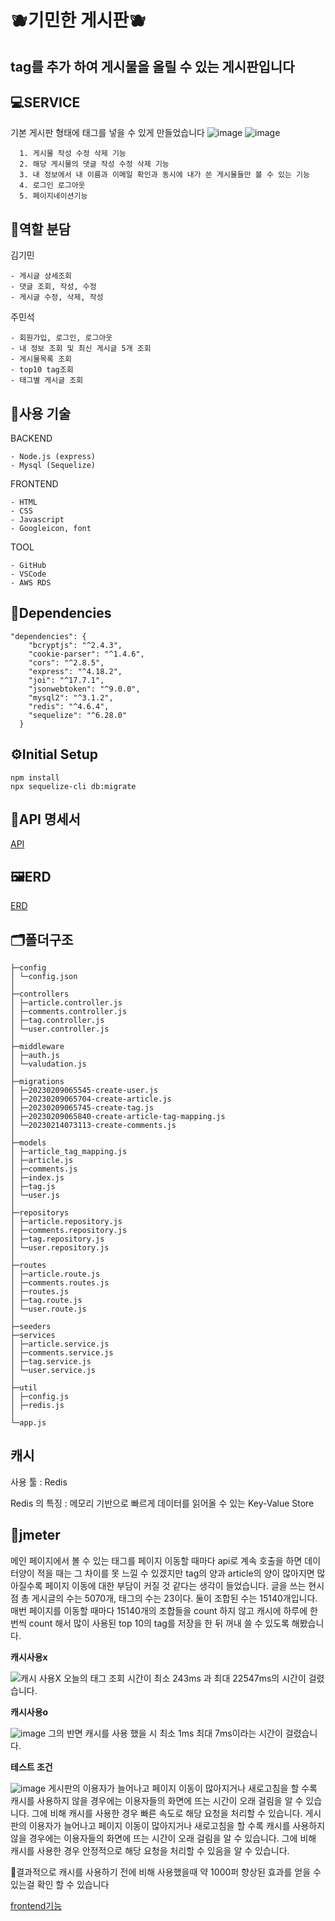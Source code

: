 # 🫐기민한 게시판🫐
tag를 추가 하여 게시물을 올릴 수 있는 게시판입니다
---
## 💻SERVICE
기본 게시판 형태에 태그를 넣을 수 있게 만들었습니다
![image](https://user-images.githubusercontent.com/111362623/220508372-4e4f1222-0835-4071-9006-e0ed374256a7.png)
![image](https://user-images.githubusercontent.com/111362623/220508417-758dc7f4-de95-4628-b766-6c070396dc3f.png)
```
  1. 게시물 작성 수정 삭제 기능
  2. 해당 게시물의 댓글 작성 수정 삭제 기능
  3. 내 정보에서 내 이름과 이메일 확인과 동시에 내가 쓴 게시물들만 볼 수 있는 기능
  4. 로그인 로그아웃
  5. 페이지네이션기능
```
## 👤역할 분담
김기민
```
- 게시글 상세조회
- 댓글 조회, 작성, 수정
- 게시글 수정, 삭제, 작성
```
주민석
```
- 회원가입, 로그인, 로그아웃
- 내 정보 조회 및 최신 게시글 5개 조회
- 게시물목록 조회
- top10 tag조회
- 태그별 게시글 조회
```
## 🔧사용 기술
BACKEND
```
- Node.js (express)
- Mysql (Sequelize)
```
FRONTEND
```
- HTML
- CSS
- Javascript
- Googleicon, font
```
TOOL
```
- GitHub
- VSCode
- AWS RDS
```
## 🎨Dependencies
```
"dependencies": {
    "bcryptjs": "^2.4.3",
    "cookie-parser": "^1.4.6",
    "cors": "^2.8.5",
    "express": "^4.18.2",
    "joi": "^17.7.1",
    "jsonwebtoken": "^9.0.0",
    "mysql2": "^3.1.2",
    "redis": "^4.6.4",
    "sequelize": "^6.28.0"
  }
```

## ⚙️Initial Setup

```
npm install
npx sequelize-cli db:migrate
```

## 📜API 명세서
[API](https://www.notion.so/API-81407027de3049de951c36b8036a6668)
## 🖼️ERD
[ERD](https://www.notion.so/ERD-91bcdb024414472d9c9c76b4d14372d1)
## 🗂️폴더구조
  ```
├─config
│ └─config.json
│
├─controllers
│ ├─article.controller.js
│ ├─comments.controller.js
│ ├─tag.controller.js
│ └─user.controller.js
│
├─middleware
│ ├─auth.js
│ └─valudation.js
│
├─migrations
│ ├─20230209065545-create-user.js
│ ├─20230209065704-create-article.js
│ ├─20230209065745-create-tag.js
│ ├─20230209065840-create-article-tag-mapping.js
│ └─20230214073113-create-comments.js
│
├─models
│ ├─article_tag_mapping.js
│ ├─article.js
│ ├─comments.js
│ ├─index.js
│ ├─tag.js
│ └─user.js
│
├─repositorys
│ ├─article.repository.js
│ ├─comments.repository.js
│ ├─tag.repository.js
│ └─user.repository.js
│
├─routes
│ ├─article.route.js
│ ├─comments.routes.js
│ ├─routes.js
│ ├─tag.route.js
│ └─user.route.js
│
├─seeders
├─services
│ ├─article.service.js
│ ├─comments.service.js
│ ├─tag.service.js
│ └─user.service.js
│
├─util
│ ├─config.js
│ ├─redis.js
│
└─app.js
```
## 캐시
사용 툴 : Redis

Redis 의 특징 : 메모리 기반으로 빠르게 데이터를 읽어올 수 있는 Key-Value Store
## 🔎jmeter
메인 페이지에서 볼 수 있는 태그를 페이지 이동할 때마다 api로 계속 호출을 하면 데이터양이 적을 때는 그 차이를 못 느낄 수 있겠지만 tag의 양과 article의 양이 많아지면 많아질수록 페이지 이동에 대한 부담이 커질 것 같다는 생각이 들었습니다. 글을 쓰는 현시점 총 게시글의 수는 5070개, 태그의 수는 23이다. 둘이 조합된 수는 15140개입니다. 매번 페이지를 이동할 때마다 15140개의 조합들을 count 하지 않고 캐시에 하루에 한 번씩 count 해서 많이 사용된 top 10의 tag를 저장을 한 뒤 꺼내 쓸 수 있도록 해봤습니다.

**캐시사용x**

![캐시 사용X 오늘의 태그 조회](https://user-images.githubusercontent.com/118159400/220608773-25c823f7-00b9-4ac4-b4b1-45becc97066d.png)
시간이 최소 243ms 과 최대 22547ms의 시간이 걸렸습니다. 

**캐시사용o**

![image](https://user-images.githubusercontent.com/111362623/220600496-0ba81ea9-171f-4714-8bcb-203a8d7711f0.png)
그의 반면 캐시를 사용 했을 시 최소 1ms 최대 7ms이라는 시간이 걸렸습니다. 

**테스트 조건**

![image](https://user-images.githubusercontent.com/111362623/220600285-1d1e36fe-18cf-4eb2-a145-039e3292117a.png)
게시판의 이용자가 늘어나고 페이지 이동이 많아지거나 새로고침을 할 수록 캐시를 사용하지 않을 경우에는 이용자들의 화면에 뜨는 시간이 오래 걸림을 알 수 있습니다. 그에 비해 캐시를 사용한 경우 빠른 속도로 해당 요청을 처리할 수 있습니다.
게시판의 이용자가 늘어나고 페이지 이동이 많아지거나 새로고침을 할 수록 캐시를 사용하지 않을 경우에는 이용자들의 화면에 뜨는 시간이 오래 걸림을 알 수 있습니다. 그에 비해 캐시를 사용한 경우 안정적으로 해당 요청을 처리할 수 있음을 알 수 있습니다.

🌟결과적으로 캐시를 사용하기 전에 비해 사용했을때 약 1000퍼 향상된 효과를 얻을 수 있는걸 확인 할 수 있습니다
  
[frontend기능](https://github.com/MinseokJoo/board-fe)









